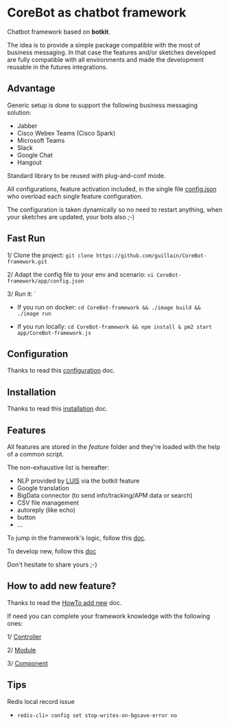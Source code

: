# CoreBot as chatbot framework
Chatbot framework based on **botkit**.

The idea is to provide a simple package compatible with the most of
business messaging.
In that case the features and/or sketches developed are fully
compatible with all environments and made the development reusable in
the futures integrations.

## Advantage
Generic setup is done to support the following business messaging
solution:
- Jabber
- Cisco Webex Teams (Cisco Spark)
- Microsoft Teams
- Slack
- Google Chat
- Hangout

Standard library to be reused with plug-and-conf mode.

All configurations, feature activation included, in the single file
[config.json](app/config.json) who overload each single feature
configuration.

The configuration is taken dynamically so no need to restart anything,
when your sketches are updated, your bots also ;-)

## Fast Run
1/ Clone the project:
`git clone https://github.com/guillain/CoreBot-framework.git`

2/ Adapt the config file to your env and scenario:
`vi CoreBot-framework/app/config.json`

3/ Run it:
 `
  - If you run on docker:
  `cd CoreBot-framework && ./image build && ./image run`

  - If you run locally:
  `cd CoreBot-framework && npm install & pm2 start app/CoreBot-framework.js`

## Configuration
Thanks to read this [configuration](./doc/configuration.md) doc.

## Installation
Thanks to read this [installation](./doc/installation.md) doc.

## Features
All features are stored in the *feature* folder and they're loaded
with the help of a common script.

The non-exhaustive list is hereafter:
- NLP provided by [LUIS](https://botkit.ai/docs/readme-middlewares.html)
via the botkit feature
- Google translation
- BigData connector (to send info/tracking/APM data or search)
- CSV file management
- autoreply (like echo)
- button
- ...

To jump in the framework's logic, follow this [doc](doc/logic.md).

To develop new, follow this [doc](./doc/add_new.md)

Don't hesitate to share yours ;-)

## How to add new feature?
Thanks to read the [HowTo add new](./doc/add_new.md) doc.

If need you can complete your framework knowledge with the following
ones:

1/ [Controller](./doc/controller.md)

2/ [Module](./doc/module.md)

3/ [Component](./doc/component.md)

## Tips
Redis local record issue
- `redis-cli> config set stop-writes-on-bgsave-error no`

